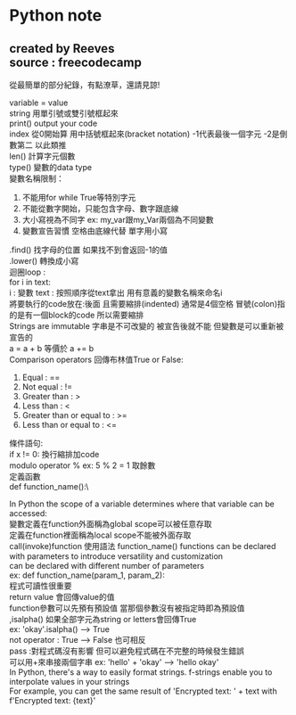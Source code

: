 Python note
===
created by Reeves  
source : freecodecamp
---
從最簡單的部分紀錄，有點潦草，還請見諒!  

variable = value\
string 用單引號或雙引號框起來\
print() output your code\
index 從0開始算 用中括號框起來(bracket notation) -1代表最後一個字元 -2是倒數第二 以此類推\
len() 計算字元個數\
type() 變數的data type\
變數名稱限制：
1. 不能用for while True等特別字元
2. 不能從數字開始，只能包含字母、數字跟底線
3. 大小寫視為不同字 ex: my_var跟my_Var兩個為不同變數
4. 變數宣告習慣 空格由底線代替 單字用小寫

.find() 找字母的位置 如果找不到會返回-1的值\
.lower() 轉換成小寫\
迴圈loop :\
for i in text: \
i : 變數 text : 按照順序從text拿出 用有意義的變數名稱來命名i\
將要執行的code放在:後面 且需要縮排(indented) 通常是4個空格 冒號(colon)指的是有一個block的code 所以需要縮排\
Strings are immutable 字串是不可改變的 被宣告後就不能 但變數是可以重新被宣告的\
a = a + b 等價於 a += b\
Comparison operators 回傳布林值True or False:
1. Equal : ==
2. Not equal : !=
3. Greater than : >
4. Less than : <
5. Greater than or equal to : >=
6. Less than or equal to : <=

條件語句:\
if x != 0: 換行縮排加code\
modulo operator % ex: 5 % 2 = 1 取餘數\
定義函數\
def function_name():\

In Python the scope of a variable determines where that variable can be accessed:\
變數定義在function外面稱為global scope可以被任意存取\
定義在function裡面稱為local scope不能被外面存取\
call(invoke)function 使用語法 function_name()
functions can be declared with parameters to introduce versatility and customization\
can be declared with different number of parameters\
ex: def function_name(param_1, param_2):\
程式可讀性很重要\
return value 會回傳value的值\
function參數可以先預有預設值 當那個參數沒有被指定時即為預設值\
,isalpha() 如果全部字元為string or letters會回傳True\
ex: 'okay'.isalpha() --> True\
not operator : True --> False 也可相反\
pass :對程式碼沒有影響  但可以避免程式碼在不完整的時候發生錯誤\
可以用+來串接兩個字串 ex: 'hello' + 'okay' --> 'hello okay'\
In Python, there's a way to easily format strings. f-strings enable you to interpolate values in your strings\
For example, you can get the same result of 'Encrypted text: ' + text with f'Encrypted text: {text}'
